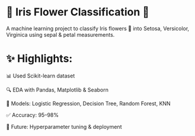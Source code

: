 # 🌸 Iris Flower Classification 🌸

A machine learning project to classify Iris flowers 🌺 into Setosa, Versicolor, Virginica using sepal & petal measurements.

# ✨ Highlights:

📊 Used Scikit-learn dataset

🔍 EDA with Pandas, Matplotlib & Seaborn

🤖 Models: Logistic Regression, Decision Tree, Random Forest, KNN

✅ Accuracy: 95–98%

🚀 Future: Hyperparameter tuning & deployment

